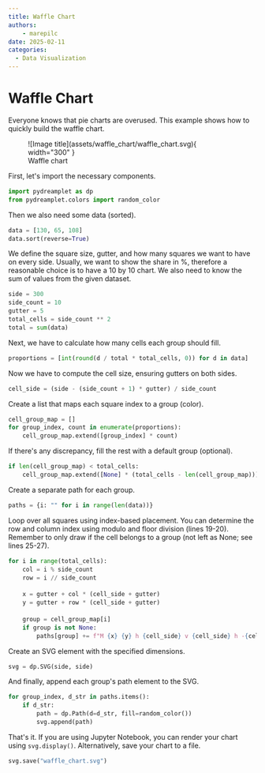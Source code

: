```yaml
---
title: Waffle Chart
authors:
    - marepilc
date: 2025-02-11 
categories:
  - Data Visualization
---
```


# Waffle Chart

Everyone knows that pie charts are overused. This example shows how to quickly build the waffle chart.

<figure class="light-dark-bg" markdown="span">
  ![Image title](assets/waffle_chart/waffle_chart.svg){ width="300" }
  <figcaption>Waffle chart</figcaption>
</figure>

First, let's import the necessary components.

```py linenums="1"
import pydreamplet as dp
from pydreamplet.colors import random_color
```

Then we also need some data (sorted).

```py linenums="3"
data = [130, 65, 108]
data.sort(reverse=True)
```

We define the square size, gutter, and how many squares we want to have on every side. Usually, we want to show the share in %, therefore a reasonable choice is to have a 10 by 10 chart. We also need to know the sum of values from the given dataset.

```py linenums="5"
side = 300
side_count = 10
gutter = 5
total_cells = side_count ** 2
total = sum(data)
```

Next, we have to calculate how many cells each group should fill.

```py linenums="10"
proportions = [int(round(d / total * total_cells, 0)) for d in data]
``` 

Now we have to compute the cell size, ensuring gutters on both sides.

```py linenums="11"
cell_side = (side - (side_count + 1) * gutter) / side_count
```

Create a list that maps each square index to a group (color).

```py linenums="12"
cell_group_map = []
for group_index, count in enumerate(proportions):
    cell_group_map.extend([group_index] * count)
```

If there's any discrepancy, fill the rest with a default group (optional).


```py linenums="15"
if len(cell_group_map) < total_cells:
    cell_group_map.extend([None] * (total_cells - len(cell_group_map)))
```

Create a separate path for each group.

```py linenums="17"
paths = {i: "" for i in range(len(data))}
```

Loop over all squares using index-based placement. You can determine the row and column index using modulo and floor division (lines 19-20). Remember to only draw if the cell belongs to a group (not left as None; see lines 25-27).

```py linenums="18" hl_lines="2-3 8-10" 
for i in range(total_cells):
    col = i % side_count
    row = i // side_count

    x = gutter + col * (cell_side + gutter)
    y = gutter + row * (cell_side + gutter)

    group = cell_group_map[i]
    if group is not None:
        paths[group] += f"M {x} {y} h {cell_side} v {cell_side} h -{cell_side} Z "
```

Create an SVG element with the specified dimensions.

```py linenums="28"
svg = dp.SVG(side, side)
```

And finally, append each group's path element to the SVG.

```py linenums="29"
for group_index, d_str in paths.items():
    if d_str:
        path = dp.Path(d=d_str, fill=random_color())
        svg.append(path)
```

That's it. If you are using Jupyter Notebook, you can render your chart using `svg.display()`. Alternatively, save your chart to a file.

```py linenums="33"
svg.save("waffle_chart.svg")
```
